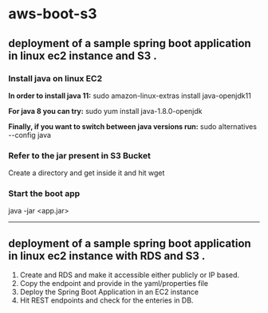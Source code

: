 # aws-boot-s3

## deployment of a sample spring boot application in linux ec2 instance and S3 .
### Install java on linux EC2
  **In order to install java 11:**
  sudo amazon-linux-extras install java-openjdk11

  **For java 8 you can try:**
  sudo yum install java-1.8.0-openjdk

  **Finally, if you want to switch between java versions run:**
  sudo alternatives --config java

### Refer to the jar present in S3 Bucket 
 Create a directory and get inside it and hit wget <URL OF OBJECT>
  
### Start the boot app
 java -jar <app.jar>
 
 -------------------------------------------------------------------
 
 ## deployment of a sample spring boot application in linux ec2 instance with RDS and S3 .
 
 1. Create and RDS and make it accessible either publicly or IP based.
 2. Copy the endpoint and provide in the yaml/properties file
 3. Deploy the Spring Boot Application in an EC2 instance
 4. Hit REST endpoints and check for the enteries in DB.
 
 
 
